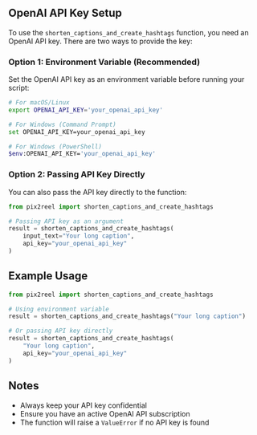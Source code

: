 ## OpenAI API Key Setup

To use the `shorten_captions_and_create_hashtags` function, you need an OpenAI API key. There are two ways to provide the key:

### Option 1: Environment Variable (Recommended)

Set the OpenAI API key as an environment variable before running your script:

```bash
# For macOS/Linux
export OPENAI_API_KEY='your_openai_api_key'

# For Windows (Command Prompt)
set OPENAI_API_KEY=your_openai_api_key

# For Windows (PowerShell)
$env:OPENAI_API_KEY='your_openai_api_key'
```

### Option 2: Passing API Key Directly

You can also pass the API key directly to the function:

```python
from pix2reel import shorten_captions_and_create_hashtags

# Passing API key as an argument
result = shorten_captions_and_create_hashtags(
    input_text="Your long caption", 
    api_key="your_openai_api_key"
)
```

## Example Usage

```python
from pix2reel import shorten_captions_and_create_hashtags

# Using environment variable
result = shorten_captions_and_create_hashtags("Your long caption")

# Or passing API key directly
result = shorten_captions_and_create_hashtags(
    "Your long caption", 
    api_key="your_openai_api_key"
)
```

## Notes

- Always keep your API key confidential
- Ensure you have an active OpenAI API subscription
- The function will raise a `ValueError` if no API key is found
